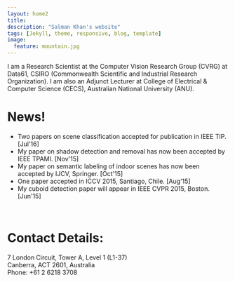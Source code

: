 ```yaml
---
layout: home2
title: 
description: "Salman Khan's website"
tags: [Jekyll, theme, responsive, blog, template]
image:
  feature: mountain.jpg
---
```

I am a Research Scientist at the Computer Vision Research Group (CVRG) at Data61, CSIRO (Commonwealth Scientific and Industrial Research Organization). I am also an Adjunct Lecturer at College of Electrical & Computer Science (CECS), Australian National University (ANU).

# News!

* Two papers on scene classification accepted for publication in IEEE TIP. [Jul'16]
* My paper on shadow detection and removal has now been accepted by IEEE TPAMI. [Nov'15]
* My paper on semantic labeling of indoor scenes has now been accepted by IJCV, Springer. [Oct'15]
* One paper accepted in ICCV 2015, Santiago, Chile. [Aug'15]
* My cuboid detection paper will appear in IEEE CVPR 2015, Boston. [Jun'15]

<br />

# Contact Details:  

7 London Circuit, Tower A, Level 1 (L1-37)  
Canberra, ACT 2601, Australia  
Phone: +61 2 6218 3708

